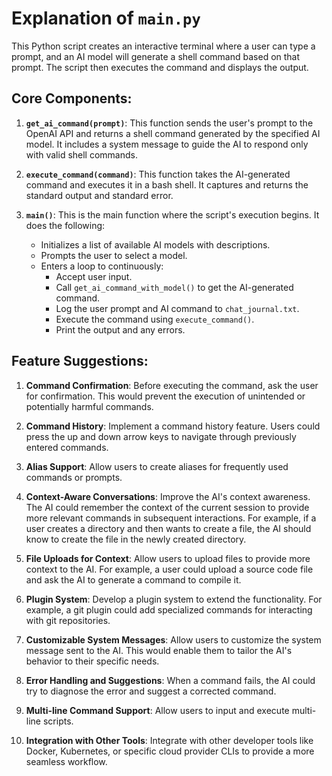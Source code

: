 # Explanation of `main.py`

This Python script creates an interactive terminal where a user can type a prompt, and an AI model will generate a shell command based on that prompt. The script then executes the command and displays the output.

## Core Components:

1.  **`get_ai_command(prompt)`**: This function sends the user's prompt to the OpenAI API and returns a shell command generated by the specified AI model. It includes a system message to guide the AI to respond only with valid shell commands.

2.  **`execute_command(command)`**: This function takes the AI-generated command and executes it in a bash shell. It captures and returns the standard output and standard error.

3.  **`main()`**: This is the main function where the script's execution begins. It does the following:
    *   Initializes a list of available AI models with descriptions.
    *   Prompts the user to select a model.
    *   Enters a loop to continuously:
        *   Accept user input.
        *   Call `get_ai_command_with_model()` to get the AI-generated command.
        *   Log the user prompt and AI command to `chat_journal.txt`.
        *   Execute the command using `execute_command()`.
        *   Print the output and any errors.

## Feature Suggestions:

1.  **Command Confirmation**: Before executing the command, ask the user for confirmation. This would prevent the execution of unintended or potentially harmful commands.

2.  **Command History**: Implement a command history feature. Users could press the up and down arrow keys to navigate through previously entered commands.

3.  **Alias Support**: Allow users to create aliases for frequently used commands or prompts.

4.  **Context-Aware Conversations**: Improve the AI's context awareness. The AI could remember the context of the current session to provide more relevant commands in subsequent interactions. For example, if a user creates a directory and then wants to create a file, the AI should know to create the file in the newly created directory.

5.  **File Uploads for Context**: Allow users to upload files to provide more context to the AI. For example, a user could upload a source code file and ask the AI to generate a command to compile it.

6.  **Plugin System**: Develop a plugin system to extend the functionality. For example, a git plugin could add specialized commands for interacting with git repositories.

7.  **Customizable System Messages**: Allow users to customize the system message sent to the AI. This would enable them to tailor the AI's behavior to their specific needs.

8.  **Error Handling and Suggestions**: When a command fails, the AI could try to diagnose the error and suggest a corrected command.

9.  **Multi-line Command Support**: Allow users to input and execute multi-line scripts.

10. **Integration with Other Tools**: Integrate with other developer tools like Docker, Kubernetes, or specific cloud provider CLIs to provide a more seamless workflow.
